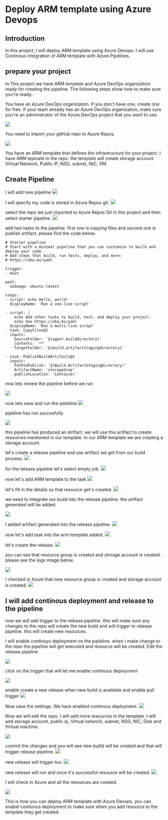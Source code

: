 # Deploy ARM template using Azure Devops

## Introduction

In this project, I will deploy ARM template using Azure Devops. I will use Continous Integration of ARM template with Azure Pipelines. 

## prepare your project

In This project we have ARM template and Azure DevOps organization ready for creating the pipeline. The following steps show how to make sure you're ready:

You have an Azure DevOps organization. If you don't have one, create one for free. If your team already has an Azure DevOps organization, make sure you're an administrator of the Azure DevOps project that you want to use.

![](https://github.com/AbiVavilala/Deploy-ARM-with-Azure-DevOps/blob/main/images/ProjectPic.png)

 You need to import your gitHub  repo to Azure Repos.

![](https://github.com/AbiVavilala/Deploy-ARM-with-Azure-DevOps/blob/main/images/Importrepo.png)

You have an ARM template that defines the infrastructure for your project. I have ARM tepmate in the repo. the template will create storage account. Virtual Network, Public IP, NSG, subnet, NIC, VM.

## Create Pipeline

I will add new pipeline
![](https://github.com/AbiVavilala/Deploy-ARM-with-Azure-DevOps/blob/main/images/createpipeline.png)

I will specify my code is stored in Azure Repos git.
![](https://github.com/AbiVavilala/Deploy-ARM-with-Azure-DevOps/blob/main/images/pipelinerepo.png)

select the repo we just imported to Azure Repos Git in this project and then select starter pipeline.
![](https://github.com/AbiVavilala/Deploy-ARM-with-Azure-DevOps/blob/main/images/starterpipeline.png)

add two tasks to the pipeline. first one is copying files and second one is publish artifact. please find the code below.

```
# Starter pipeline
# Start with a minimal pipeline that you can customize to build and deploy your code.
# Add steps that build, run tests, deploy, and more:
# https://aka.ms/yaml

trigger:
- main

pool:
  vmImage: ubuntu-latest

steps:
- script: echo Hello, world!
  displayName: 'Run a one-line script'

- script: |
    echo Add other tasks to build, test, and deploy your project.
    echo See https://aka.ms/yaml
  displayName: 'Run a multi-line script'
- task: CopyFiles@2
  inputs:
    SourceFolder: '$(agent.builddirectory)'
    Contents: '**'
    TargetFolder: '$(build.artifactstagingdirectory)'

- task: PublishBuildArtifacts@1
  inputs:
    PathtoPublish: '$(Build.ArtifactStagingDirectory)'
    ArtifactName: 'storagedrop'
    publishLocation: 'Container'
```
now lets review the pipeline before we run

![](https://github.com/AbiVavilala/Deploy-ARM-with-Azure-DevOps/blob/main/images/Reviewpipeline.png)

now lets save and run the pipleline
![](https://github.com/AbiVavilala/Deploy-ARM-with-Azure-DevOps/blob/main/images/saveandrunpipeline.png)

pipeline has run succesfully.

![](https://github.com/AbiVavilala/Deploy-ARM-with-Azure-DevOps/blob/main/images/pipelinerunsucess.png)

this pipeline has produced an atrifact. we will use this artifact to create resources mentioned in our template. In our ARM template we are creating a storage account.


let's create a release pipeline and use artifact we got from our build process.
![](https://github.com/AbiVavilala/Deploy-ARM-with-Azure-DevOps/blob/main/images/releasepipeline.png)

for the release pipeline let's select empty job. 
![](https://github.com/AbiVavilala/Deploy-ARM-with-Azure-DevOps/blob/main/images/emptyjob.png)


now let's add ARM template to the task
![](https://github.com/AbiVavilala/Deploy-ARM-with-Azure-DevOps/blob/main/images/addarmtemplate.png)

let's fill in the details so that resource get's created.
![](https://github.com/AbiVavilala/Deploy-ARM-with-Azure-DevOps/blob/main/images/releasepipeline1.png)

we need to integrate our build into the release pipeline. the artifact generated will be added.

![](https://github.com/AbiVavilala/Deploy-ARM-with-Azure-DevOps/blob/main/images/releasepipeline2.png)

I added artifact generated into the release pipeline.
![](https://github.com/AbiVavilala/Deploy-ARM-with-Azure-DevOps/blob/main/images/releasepipeline3.png)

now let's add task into the arm template added.
![](https://github.com/AbiVavilala/Deploy-ARM-with-Azure-DevOps/blob/main/images/releasepipeline4.png)

let's create the release.
![](https://github.com/AbiVavilala/Deploy-ARM-with-Azure-DevOps/blob/main/images/createrelease.png)


you can see that resource group is created and storage account is created. please see the logs image below.

![](https://github.com/AbiVavilala/Deploy-ARM-with-Azure-DevOps/blob/main/images/releasepipelinesuccess.png)

I checked in Azure that new resource group is created and storage account is created.
![](https://github.com/AbiVavilala/Deploy-ARM-with-Azure-DevOps/blob/main/images/resourcecreated.png)


## I will add continous deployment and release to the pipeline
now we will add trigger to the release pipeline. this will make sure any changes to the repo will create the new build and will trigger to release pipeline. this will create new resources.

I will enable continoys deployment on the pipleline. when I make change to the repo the pipeline will get executed and resource will be created. Edit the release pipeline

![](https://github.com/AbiVavilala/Deploy-ARM-with-Azure-DevOps/blob/main/images/ER1.png)

click on the trigger that will let me enable continous deployment

![](https://github.com/AbiVavilala/Deploy-ARM-with-Azure-DevOps/blob/main/images/ER2.png)

enable create a new release when new build is available and enable pull trigger
![](https://github.com/AbiVavilala/Deploy-ARM-with-Azure-DevOps/blob/main/images/ER3.png)

Now save the settings. We have enabled continous deployment. 
![](https://github.com/AbiVavilala/Deploy-ARM-with-Azure-DevOps/blob/main/images/ER4.png)

Now we will edit the repo. I will add more resources in the template. I will add storage account, public ip, Virtual network, subnet, NSG, NIC, Disk and Virtual machine.

![](https://github.com/AbiVavilala/Deploy-ARM-with-Azure-DevOps/blob/main/images/addresources.png)

commit the changes and you will see new bulild will be created and that will trigger release pipeline.
![](https://github.com/AbiVavilala/Deploy-ARM-with-Azure-DevOps/blob/main/images/newbuild.png)

new release will trigger too.
![](https://github.com/AbiVavilala/Deploy-ARM-with-Azure-DevOps/blob/main/images/newrelease.png)

new release will run and once it's successful resource will be created.
![](https://github.com/AbiVavilala/Deploy-ARM-with-Azure-DevOps/blob/main/images/newreleasesucess.png)

I will check in Azure and all the resources are created.

![](https://github.com/AbiVavilala/Deploy-ARM-with-Azure-DevOps/blob/main/images/newresourcecreated.png)

This is how you can deploy ARM template with Azure Devops. you can enabel contionus deployment to make sure when you add resource to the template they get created.










